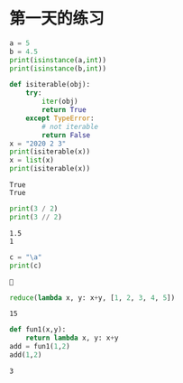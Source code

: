 
# 第一天的练习


```python
a = 5
b = 4.5
print(isinstance(a,int))
print(isinstance(b,int))
```


```python
def isiterable(obj):
    try:
        iter(obj)
        return True
    except TypeError:
        # not iterable
        return False 
x = "2020 2 3"
print(isiterable(x))
x = list(x)
print(isiterable(x))
```

    True
    True
    


```python
print(3 / 2)
print(3 // 2)
```

    1.5
    1
    


```python
c = "\a"
print(c)
```

    
    


```python
reduce(lambda x, y: x+y, [1, 2, 3, 4, 5])
```




    15




```python
def fun1(x,y):
    return lambda x, y: x+y
add = fun1(1,2)
add(1,2)
```




    3


